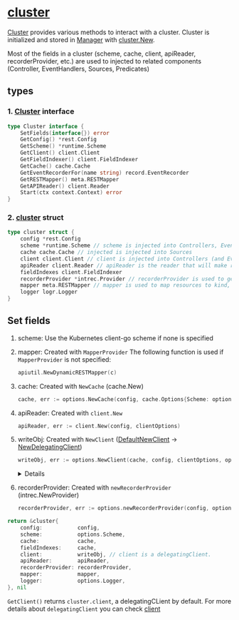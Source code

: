 # [cluster](https://github.com/kubernetes-sigs/controller-runtime/blob/v0.12.3/pkg/cluster/cluster.go)

[Cluster](https://github.com/kubernetes-sigs/controller-runtime/blob/v0.12.3/pkg/cluster/cluster.go) provides various methods to interact with a cluster. Cluster is initialized and stored in [Manager](../manager/) with [cluster.New](https://github.com/kubernetes-sigs/controller-runtime/blob/v0.12.3/pkg/cluster/cluster.go#L146).

Most of the fields in a cluster (scheme, cache, client, apiReader, recorderProvider, etc.) are used to injected to related components (Controller, EventHandlers, Sources, Predicates)

## types

### 1. [Cluster](https://github.com/kubernetes-sigs/controller-runtime/blob/v0.12.3/pkg/cluster/cluster.go#L39) interface

```go
type Cluster interface {
	SetFields(interface{}) error
	GetConfig() *rest.Config
	GetScheme() *runtime.Scheme
	GetClient() client.Client
	GetFieldIndexer() client.FieldIndexer
	GetCache() cache.Cache
	GetEventRecorderFor(name string) record.EventRecorder
	GetRESTMapper() meta.RESTMapper
	GetAPIReader() client.Reader
	Start(ctx context.Context) error
}
```

### 2. [cluster](https://github.com/kubernetes-sigs/controller-runtime/blob/v0.12.3/pkg/cluster/internal.go#L34) struct

```go
type cluster struct {
	config *rest.Config
	scheme *runtime.Scheme // scheme is injected into Controllers, EventHandlers, Sources and Predicates.
	cache cache.Cache // injected is injected into Sources
	client client.Client // client is injected into Controllers (and EventHandlers, Sources and Predicates).
	apiReader client.Reader // apiReader is the reader that will make requests to the api server and not the cache.
	fieldIndexes client.FieldIndexer
	recorderProvider *intrec.Provider // recorderProvider is used to generate event recorders that will be injected into Controllers (and EventHandlers, Sources and Predicates).
	mapper meta.RESTMapper // mapper is used to map resources to kind, and map kind and version.
	logger logr.Logger
}
```


## Set fields

1. scheme: Use the Kubernetes client-go scheme if none is specified
1. mapper: Created with `MapperProvider`
    The following function is used if `MapperProvider` is not specified:
    ```go
    apiutil.NewDynamicRESTMapper(c)
    ```
1. cache: Created with `NewCache` (cache.New)
    ```go
    cache, err := options.NewCache(config, cache.Options{Scheme: options.Scheme, Mapper: mapper, Resync: options.SyncPeriod, Namespace: options.Namespace})
    ```
1. apiReader: Created with `client.New`
    ```go
    apiReader, err := client.New(config, clientOptions)
    ```
1. writeObj: Created with `NewClient` ([DefaultNewClient](https://github.com/kubernetes-sigs/controller-runtime/blob/v0.12.3/pkg/cluster/cluster.go#L259) -> [NewDelegatingClient](https://github.com/kubernetes-sigs/controller-runtime/blob/v0.12.3/pkg/client/split.go#L44))
    ```go
    writeObj, err := options.NewClient(cache, config, clientOptions, options.ClientDisableCacheFor...)
    ```

    <details>

    ```go
	if options.NewClient == nil {
		options.NewClient = DefaultNewClient
	}
    ```

    ```go
    // DefaultNewClient creates the default caching client.
    func DefaultNewClient(cache cache.Cache, config *rest.Config, options client.Options, uncachedObjects ...client.Object) (client.Client, error) {
        c, err := client.New(config, options)
        if err != nil {
            return nil, err
        }

        return client.NewDelegatingClient(client.NewDelegatingClientInput{
            CacheReader:     cache,
            Client:          c,
            UncachedObjects: uncachedObjects,
        })
    }
    ```

    ```go
    &delegatingClient{
		scheme: in.Client.Scheme(),
		mapper: in.Client.RESTMapper(),
		Reader: &delegatingReader{
			CacheReader:       in.CacheReader,
			ClientReader:      in.Client,
			scheme:            in.Client.Scheme(),
			uncachedGVKs:      uncachedGVKs,
			cacheUnstructured: in.CacheUnstructured,
		},
		Writer:       in.Client,
		StatusClient: in.Client,
	}
    ```

    </details>
1. recorderProvider: Created with `newRecorderProvider` (intrec.NewProvider)
    ```go
    recorderProvider, err := options.newRecorderProvider(config, options.Scheme, options.Logger.WithName("events"), options.makeBroadcaster)
    ```


```go
return &cluster{
    config:           config,
    scheme:           options.Scheme,
    cache:            cache,
    fieldIndexes:     cache,
    client:           writeObj, // client is a delegatingClient.
    apiReader:        apiReader,
    recorderProvider: recorderProvider,
    mapper:           mapper,
    logger:           options.Logger,
}, nil
```

`GetClient()` returns `cluster.client`, a delegatingCLient by default. For more details about `delegatingClient` you can check [client](../client)
